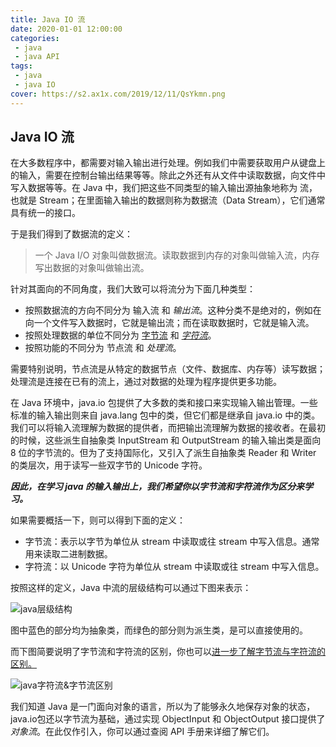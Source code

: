 ```yaml
---
title: Java IO 流
date: 2020-01-01 12:00:00
categories:
 - java
 - java API
tags:
 - java
 - java IO
cover: https://s2.ax1x.com/2019/12/11/QsYkmn.png
---
```



## Java IO 流

在大多数程序中，都需要对输入输出进行处理。例如我们中需要获取用户从键盘上的输入，需要在控制台输出结果等等。除此之外还有从文件中读取数据，向文件中写入数据等等。在 Java 中，我们把这些不同类型的输入输出源抽象地称为 流，也就是 Stream；在里面输入输出的数据则称为数据流（Data Stream），它们通常具有统一的接口。

于是我们得到了数据流的定义：

> 一个 Java I/O 对象叫做数据流。读取数据到内存的对象叫做输入流，内存写出数据的对象叫做输出流。

针对其面向的不同角度，我们大致可以将流分为下面几种类型：

* 按照数据流的方向不同分为 输入流 和 _输出流_。这种分类不是绝对的，例如在向一个文件写入数据时，它就是输出流；而在读取数据时，它就是输入流。
* 按照处理数据的单位不同分为 [字节流](https://bawcat.wiki/2020/01/02/java-io-%E5%AD%97%E8%8A%82%E6%B5%81-2020-01-02/) 和 [_字符流_](https://bawcat.wiki/2020/01/02/java-io-%E5%AD%97%E7%AC%A6%E6%B5%81-2020-01-02/)。
* 按照功能的不同分为 节点流 和 _处理流_。

需要特别说明，节点流是从特定的数据节点（文件、数据库、内存等）读写数据；处理流是连接在已有的流上，通过对数据的处理为程序提供更多功能。

在 Java 环境中，java.io 包提供了大多数的类和接口来实现输入输出管理。一些标准的输入输出则来自 java.lang 包中的类，但它们都是继承自 java.io 中的类。我们可以将输入流理解为数据的提供者，而把输出流理解为数据的接收者。在最初的时候，这些派生自抽象类 InputStream 和 OutputStream 的输入输出类是面向 8 位的字节流的。但为了支持国际化，又引入了派生自抽象类 Reader 和 Writer 的类层次，用于读写一些双字节的 Unicode 字符。

***因此，在学习 java 的输入输出上，我们希望你以字节流和字符流作为区分来学习。***

如果需要概括一下，则可以得到下面的定义：

* 字节流：表示以字节为单位从 stream 中读取或往 stream 中写入信息。通常用来读取二进制数据。
* 字符流：以 Unicode 字符为单位从 stream 中读取或往 stream 中写入信息。

按照这样的定义，Java 中流的层级结构可以通过下图来表示：

![java层级结构](https://s1.ax1x.com/2020/03/24/8HOXf1.jpg)

图中蓝色的部分均为抽象类，而绿色的部分则为派生类，是可以直接使用的。

而下图简要说明了字节流和字符流的区别，你也可以[进一步了解字节流与字符流的区别。](http://blog.csdn.net/cynhafa/article/details/6882061)

![java字符流&字节流区别](https://s1.ax1x.com/2020/03/24/8HXAfI.jpg)

我们知道 Java 是一门面向对象的语言，所以为了能够永久地保存对象的状态，java.io包还以字节流为基础，通过实现 ObjectInput 和 ObjectOutput 接口提供了 _对象流_。在此仅作引入，你可以通过查阅 API 手册来详细了解它们。


